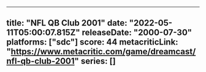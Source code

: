 
---
title: "NFL QB Club 2001"
date: "2022-05-11T05:00:07.815Z"
releaseDate: "2000-07-30"
platforms: ["sdc"]
score: 44
metacriticLink: "https://www.metacritic.com/game/dreamcast/nfl-qb-club-2001"
series: []
---
